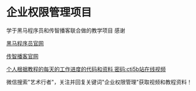 # 企业权限管理项目

学于黑马程序员和传智播客联合做的教学项目 感谢

[黑马程序员官网](http://www.itheima.com/special/brandzly/index.html?jingjiahmpz-pz-pc-biaoti)

[传智播客官网](http://www.itcast.cn/subject/brandzly/index.html?jingjiaczpz-PC-1)

[个人根据教程的每天的工作进度的代码和资料 密码:cti5](https://pan.baidu.com/s/1vG_-qMnmjgEqq3UybUPODw)[b站在线视频](https://www.bilibili.com/video/BV1ye411s7ir/)

微信搜索"艺术行者"，关注并回复关键词"企业权限管理"获取视频和教程资料！

